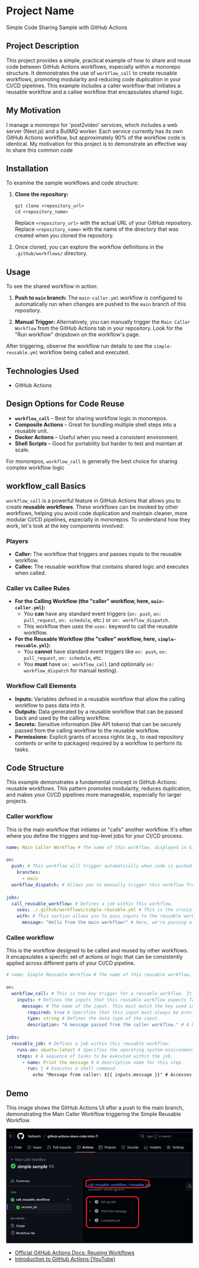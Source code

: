 <h1>Project Name</h1>
Simple Code Sharing Sample with GitHub Actions


<h2>Project Description</h2>
This project provides a simple, practical example of how to share and reuse code between GitHub Actions workflows, especially within a monorepo structure. It demonstrates the use of <code>workflow_call</code> to create reusable workflows, promoting modularity and reducing code duplication in your CI/CD pipelines. This example includes a caller workflow that initiates a reusable workflow and a callee workflow that encapsulates shared logic.

<h2>My Motivation</h2>
I manage a monorepo for 'post2video' services, which includes a web server (Next.js) and a BullMQ worker. Each service currently has its own GitHub Actions workflow, but approximately 90% of the workflow code is identical. My motivation for this project is to demonstrate an effective way to share this common code

<h2>Installation</h2>
<p>To examine the sample workflows and code structure:</p>
<ol>
    <li>
        <strong>Clone the repository:</strong>
        <pre><code>git clone &lt;repository_url&gt;
cd &lt;repository_name&gt;</code></pre>
        <p>Replace <code>&lt;repository_url&gt;</code> with the actual URL of your GitHub repository.<br>Replace <code>&lt;repository_name&gt;</code> with the name of the directory that was created when you cloned the repository.</p>
    </li>
    <li>
        <p>Once cloned, you can explore the workflow definitions in the <code>.github/workflows/</code> directory.</p>
    </li>
</ol>


<h2>Usage</h2>

<p>To see the shared workflow in action:</p>

<ol>
  <li>
    <p><strong>Push to <code>main</code> branch:</strong> The <code>main-caller.yml</code> workflow is configured to automatically run when changes are pushed to the <code>main</code> branch of this repository.</p>
  </li>
  <li>
    <p><strong>Manual Trigger:</strong> Alternatively, you can manually trigger the <code>Main Caller Workflow</code> from the GitHub Actions tab in your repository. Look for the "Run workflow" dropdown on the workflow's page.</p>
  </li>
</ol>
<p>After triggering, observe the workflow run details to see the <code>simple-reusable.yml</code> workflow being called and executed.</p>

<h2>Technologies Used</h2>
<ul>
    <li>GitHub Actions</li>
</ul>

<h2>Design Options for Code Reuse</h2>
<ul>
  <li><strong><code>workflow_call</code></strong> – Best for sharing workflow logic in monorepos.</li>
  <li><strong>Composite Actions</strong> – Great for bundling multiple shell steps into a reusable unit.</li>
  <li><strong>Docker Actions</strong> – Useful when you need a consistent environment.</li>
  <li><strong>Shell Scripts</strong> – Good for portability but harder to test and maintain at scale.</li>
</ul>


For monorepos, <code>workflow_call</code> is generally the best choice for sharing complex workflow logic

<h2>workflow_call Basics</h2>
<p><code>workflow_call</code> is a powerful feature in GitHub Actions that allows you to create <strong>reusable workflows</strong>. These workflows can be invoked by other workflows, helping you avoid code duplication and maintain cleaner, more modular CI/CD pipelines, especially in monorepos. To understand how they work, let's look at the key components involved:</p>


<h3>Players</h3>
<ul>
  <li><strong>Caller:</strong> The workflow that triggers and passes inputs to the reusable workflow.</li>
  <li><strong>Callee:</strong> The reusable workflow that contains shared logic and executes when called.</li>
</ul>



<h3>Caller vs Callee Rules</h3>
<ul>
 <li>
        <strong>For the Calling Workflow (the "caller" workflow, here, <code>main-caller.yml</code>):</strong>
        <ul>
            <li>You <strong>can</strong> have any standard event triggers (<code>on: push</code>, <code>on: pull_request</code>, <code>on: schedule</code>, etc.) or <code>on: workflow_dispatch</code>.</li>
            <li>This workflow then uses the <code>uses:</code> keyword to call the reusable workflow.</li>
        </ul>
    </li>
    <li>
        <strong>For the Reusable Workflow (the "callee" workflow, here, <code>simple-reusable.yml</code>):</strong>
        <ul>
            <li>You <strong>cannot</strong> have standard event triggers like <code>on: push</code>, <code>on: pull_request</code>, <code>on: schedule</code>, etc.</li>
            <li>You <strong>must</strong> have <code>on: workflow_call</code> (and optionally <code>on: workflow_dispatch</code> for manual testing).</li>
        </ul>
    </li>
</ul>

<h3>Workflow Call Elements</h3>
<ul>
    <li><strong>Inputs:</strong> Variables defined in a reusable workflow that allow the calling workflow to pass data into it.</li>
    <li><strong>Outputs:</strong> Data generated by a reusable workflow that can be passed back and used by the calling workflow.</li>
    <li><strong>Secrets:</strong> Sensitive information (like API tokens) that can be securely passed from the calling workflow to the reusable workflow.</li>
    <li><strong>Permissions:</strong> Explicit grants of access rights (e.g., to read repository contents or write to packages) required by a workflow to perform its tasks.</li>
</ul>

<h2>Code Structure</h2>

This example demonstrates a fundamental concept in GitHub Actions: reusable workflows. This pattern promotes modularity, reduces duplication, and makes your CI/CD pipelines more manageable, especially for larger projects.

<h3>Caller workflow</h3>
This is the main workflow that initiates or "calls" another workflow. It's often where you define the triggers and top-level jobs for your CI/CD process.

```yml
name: Main Caller Workflow # The name of this workflow, displayed in GitHub's UI.

on:
  push: # This workflow will trigger automatically when code is pushed to the 'main' branch.
    branches:
      - main
  workflow_dispatch: # Allows you to manually trigger this workflow from the GitHub UI.

jobs:
  call_reusable_workflow: # Defines a job within this workflow.
    uses: ./.github/workflows/simple-reusable.yml # This is the crucial part. It calls the reusable workflow located at the specified path.
    with: # This section allows you to pass inputs to the reusable workflow.
      message: "Hello from the main workflow!" # Here, we're passing a string value to the 'message' input of the callee workflow.
```


<h3>Callee workflow</h3>
This is the workflow designed to be called and reused by other workflows. It encapsulates a specific set of actions or logic that can be consistently applied across different parts of your CI/CD pipeline.

```yml
# name: Simple Reusable Workflow # The name of this reusable workflow.

on:
  workflow_call: # This is the key trigger for a reusable workflow. It means this workflow can only be triggered by another workflow.
    inputs: # Defines the inputs that this reusable workflow expects from its caller.
      message: # The name of the input. This must match the key used in the 'with' section of the caller.
        required: true # Specifies that this input must always be provided by the caller.
        type: string # Defines the data type of the input.
        description: "A message passed from the caller workflow." # A helpful description for anyone using this reusable workflow.

jobs:
  reusable_job: # Defines a job within this reusable workflow.
    runs-on: ubuntu-latest # Specifies the operating system environment for this job.
    steps: # A sequence of tasks to be executed within the job.
      - name: Print the message # A descriptive name for this step.
        run: | # Executes a shell command.
          echo "Message from caller: ${{ inputs.message }}" # Accesses the 'message' input passed from the caller using the `inputs` context.
```

<h2>Demo</h2>
<p>This image shows the GitHub Actions UI after a push to the main branch, demonstrating the Main Caller Workflow triggering the Simple Reusable Workflow.</p>

<img src="./figs/push-to-main.png" alt="GitHub Actions UI showing Main Caller Workflow and Simple Reusable Workflow run"/>




<ul>
  <li><a href="https://docs.github.com/en/actions/sharing-automations/reusing-workflows">Official GitHub Actions Docs: Reusing Workflows</a></li>
  <li><a href="https://www.youtube.com/watch?v=x239z6DdE0A">Introduction to GitHub Actions (YouTube)</a></li>
</ul>


